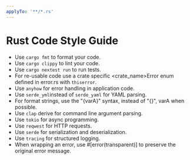 ```yaml
---
applyTo: '**/*.rs'
---
```

# Rust Code Style Guide
* Use `cargo fmt` to format your code.
* Use `cargo clippy` to lint your code.
* Use `cargo nextest run` to run tests.
* For re-usable code use a crate specific <crate_name>Error enum defined in error.rs with `thiserror`.
* Use `anyhow` for error handling in application code.
* Use `serde_yml`instead of `serde_yaml` for YAML parsing.
* For format strings, use the "{varA}" syntax, instead of "{}", varA when possible.
* Use `clap` derive for command line argument parsing.
* Use `tokio` for async programming.
* Use `reqwest` for HTTP requests.
* Use `serde` for serialization and deserialization.
* Use `tracing` for structured logging.
* When wrapping an error, use #[error(transparent)] to preserve the original error message.
